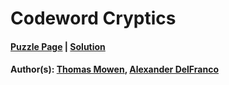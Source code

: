 # Codeword Cryptics

#### [Puzzle Page](2.5-p.pdf) | [Solution](2.5.pdf)
#### Author(s): [Thomas Mowen](../../../../search.html?q=Thomas+Mowen), [Alexander DelFranco](../../../../search.html?q=Alexander+DelFranco)

